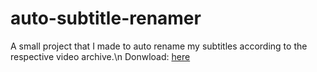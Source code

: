 # auto-subtitle-renamer
A small project that I made to auto rename my subtitles according to the respective video archive.\n
Donwload: [here](https://github.com/matheusbucater/auto-subtitle-renamer/releases)
